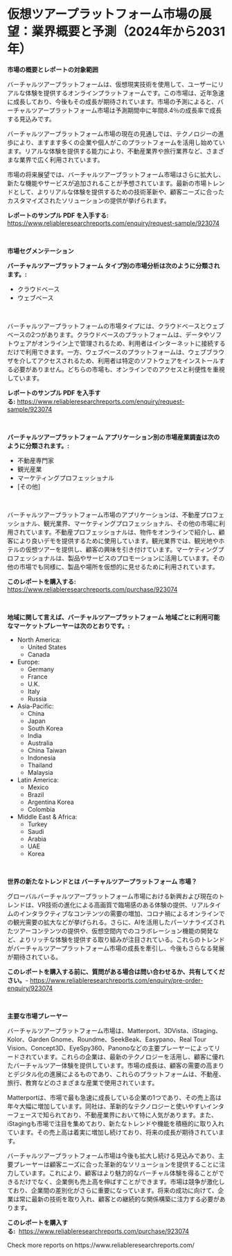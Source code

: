 <p><h1>仮想ツアープラットフォーム市場の展望：業界概要と予測（2024年から2031年）</h1></p><p><strong>市場の概要とレポートの対象範囲</strong></p>
<p><p>バーチャルツアープラットフォームは、仮想現実技術を使用して、ユーザーにリアルな体験を提供するオンラインプラットフォームです。この市場は、近年急速に成長しており、今後もその成長が期待されています。市場の予測によると、バーチャルツアープラットフォーム市場は予測期間中に年間8.4％の成長率で成長する見込みです。</p><p>バーチャルツアープラットフォーム市場の現在の見通しでは、テクノロジーの進歩により、ますます多くの企業や個人がこのプラットフォームを活用し始めています。リアルな体験を提供する能力により、不動産業界や旅行業界など、さまざまな業界で広く利用されています。</p><p>市場の将来展望では、バーチャルツアープラットフォーム市場はさらに拡大し、新たな機能やサービスが追加されることが予想されています。最新の市場トレンドとして、よりリアルな体験を提供するための技術革新や、顧客ニーズに合ったカスタマイズされたソリューションの提供が挙げられます。</p></p>
<p><strong>レポートのサンプル PDF を入手する:</strong> <a href="https://www.reliableresearchreports.com/enquiry/request-sample/923074">https://www.reliableresearchreports.com/enquiry/request-sample/923074</a></p>
<p>&nbsp;</p>
<p><strong>市場セグメンテーション</strong></p>
<p><strong>バーチャルツアープラットフォーム タイプ別の市場分析は次のように分類されます。:</strong></p>
<p><ul><li>クラウドベース</li><li>ウェブベース</li></ul></p>
<p>&nbsp;</p>
<p><p>バーチャルツアープラットフォームの市場タイプには、クラウドベースとウェブベースの2つがあります。クラウドベースのプラットフォームは、データやソフトウェアがオンライン上で管理されるため、利用者はインターネットに接続するだけで利用できます。一方、ウェブベースのプラットフォームは、ウェブブラウザを介してアクセスされるため、利用者は特定のソフトウェアをインストールする必要がありません。どちらの市場も、オンラインでのアクセスと利便性を重視しています。</p></p>
<p><strong>レポートのサンプル PDF を入手する:</strong>&nbsp;<a href="https://www.reliableresearchreports.com/enquiry/request-sample/923074">https://www.reliableresearchreports.com/enquiry/request-sample/923074</a></p>
<p>&nbsp;</p>
<p><strong> バーチャルツアープラットフォーム アプリケーション別の市場産業調査は次のように分類されます。:</strong></p>
<p><ul><li>不動産専門家</li><li>観光産業</li><li>マーケティングプロフェッショナル</li><li>[その他]</li></ul></p>
<p>&nbsp;</p>
<p><p>バーチャルツアープラットフォーム市場のアプリケーションは、不動産プロフェッショナル、観光業界、マーケティングプロフェッショナル、その他の市場に利用されています。不動産プロフェッショナルは、物件をオンラインで紹介し、顧客により良いデモを提供するために使用しています。観光業界では、観光地やホテルの仮想ツアーを提供し、顧客の興味を引き付けています。マーケティングプロフェッショナルは、製品やサービスのプロモーションに活用しています。その他の市場でも同様に、製品や場所を仮想的に見せるために利用されています。</p></p>
<p><strong>このレポートを購入する:</strong>&nbsp; <a href="https://www.reliableresearchreports.com/purchase/923074">https://www.reliableresearchreports.com/purchase/923074</a></p>
<p>&nbsp;</p>
<p><strong>地域に関して言えば、バーチャルツアープラットフォーム 地域ごとに利用可能なマーケットプレーヤーは次のとおりです。:</strong></p>
<p><ul>
    <li>
        North America:
        <ul>
            <li>United States</li>
            <li>Canada</li>
        </ul>
    </li>
    <li>
        Europe:
        <ul>
            <li>Germany</li>
            <li>France</li>
            <li>U.K.</li>
            <li>Italy</li>
            <li>Russia</li>
        </ul>
    </li>
    <li>
        Asia-Pacific:
        <ul>
            <li>China</li>
            <li>Japan</li>
            <li>South Korea</li>
            <li>India</li>
            <li>Australia</li>
            <li>China Taiwan</li>
            <li>Indonesia</li>
            <li>Thailand</li>
            <li>Malaysia</li>
        </ul>
    </li>
    <li>
        Latin America:
        <ul>
            <li>Mexico</li>
            <li>Brazil</li>
            <li>Argentina Korea</li>
            <li>Colombia</li>
        </ul>
    </li>
    <li>
        Middle East & Africa:
        <ul>
            <li>Turkey</li>
            <li>Saudi</li>
            <li>Arabia</li>
            <li>UAE</li>
            <li>Korea</li>
        </ul>
    </li>
    </ul></p>
<p>&nbsp;</p>
<p><strong>世界の新たなトレンドとは バーチャルツアープラットフォーム 市場？</strong></p>
<p><p>グローバルバーチャルツアープラットフォーム市場における新興および現在のトレンドは、VR技術の進化による高画質で臨場感のある体験の提供、リアルタイムのインタラクティブなコンテンツの需要の増加、コロナ禍によるオンラインでの観光需要の拡大などが挙げられる。さらに、AIを活用したパーソナライズされたツアーコンテンツの提供や、仮想空間内でのコラボレーション機能の開発など、よりリッチな体験を提供する取り組みが注目されている。これらのトレンドがバーチャルツアープラットフォーム市場の成長を牽引し、今後もさらなる発展が期待されている。</p></p>
<p><strong>このレポートを購入する前に、質問がある場合は問い合わせるか、共有してください。</strong>- <a href="https://www.reliableresearchreports.com/enquiry/pre-order-enquiry/923074">https://www.reliableresearchreports.com/enquiry/pre-order-enquiry/923074</a></p>
<p>&nbsp;</p>
<p><strong>主要な市場プレーヤー</strong></p>
<p><p>バーチャルツアープラットフォーム市場は、Matterport、3DVista、iStaging、Kolor、Garden Gnome、Roundme、SeekBeak、Easypano、Real Tour Vision、Concept3D、EyeSpy360、Panonoなどの主要プレーヤーによってリードされています。これらの企業は、最新のテクノロジーを活用し、顧客に優れたバーチャルツアー体験を提供しています。市場の成長は、顧客の需要の高まりとデジタル化の進展によるものであり、これらのプラットフォームは、不動産、旅行、教育などのさまざまな産業で使用されています。</p><p>Matterportは、市場で最も急速に成長している企業の1つであり、その売上高は年々大幅に増加しています。同社は、革新的なテクノロジーと使いやすいインターフェースで知られており、不動産業界において特に人気があります。また、iStagingも市場で注目を集めており、新たなトレンドや機能を積極的に取り入れています。その売上高は着実に増加し続けており、将来の成長が期待されています。</p><p>バーチャルツアープラットフォーム市場は今後も拡大し続ける見込みであり、主要プレーヤーは顧客ニーズに合った革新的なソリューションを提供することに注力しています。これにより、顧客はより魅力的なバーチャル体験を得ることができるだけでなく、企業側も売上高を伸ばすことができます。市場は競争が激化しており、企業間の差別化がさらに重要になっています。将来の成功に向けて、企業は常に最新の技術を取り入れ、顧客との継続的な関係構築に注力する必要があります。</p></p>
<p><strong>このレポートを購入する:</strong>&nbsp;&nbsp;<a href="https://www.reliableresearchreports.com/purchase/923074">https://www.reliableresearchreports.com/purchase/923074</a></p>
<p>Check more reports on https://www.reliableresearchreports.com/</p>